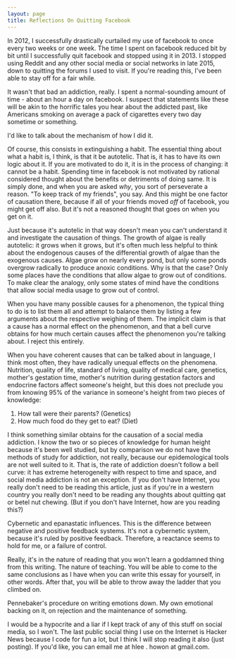 ```yaml
---
layout: page
title: Reflections On Quitting Facebook
---
```


In 2012, I successfully drastically curtailed my use of facebook to once every two weeks or one week. The time I spent on facebook reduced bit by bit until I successfully quit facebook and stopped using it in 2013. I stopped using Reddit and any other social media or social networks in late 2015, down to quitting the forums I used to visit. If you're reading this, I've been able to stay off for a fair while.

It wasn't that bad an addiction, really. I spent a normal-sounding amount of time - about an hour a day on facebook. I suspect that statements like these will be akin to the horrific tales you hear about the addicted past, like Americans smoking on average a pack of cigarettes every two day sometime or something.

I'd like to talk about the mechanism of how I did it.

Of course, this consists in extinguishing a habit. The essential thing about what a habit is, I think, is that it be autotelic. That is, it has to have its own logic about it. If you are motivated to do it, it is in the process of changing: it cannot be a habit. Spending time in facebook is not motivated by rational considered thought about the benefits or detriments of doing same. It is simply done, and when you are asked _why_, you sort of perseverate a reason. "To keep track of my friends", you say. And this might be one factor of causation there, because if all of your friends moved _off_ of facebook, you might get off also. But it's not a reasoned thought that goes on when you get on it.

Just because it's autotelic in that way doesn't mean you can't understand it and investigate the causation of things. The growth of algae is really autotelic: it grows when it grows, but it's often much less helpful to think about the endogenous causes of the differential growth of algae than the exogenous causes. Algae grow on nearly every pond, but only some ponds overgrow radically to produce anoxic conditions. Why is that the case? Only some places have the conditions that allow algae to grow out of conditions. To make clear the analogy, only some states of mind have the conditions that allow social media usage to grow out of control.

When you have many possible causes for a phenomenon, the typical thing to do is to list them all and attempt to balance them by listing a few arguments about the respective weighing of them. The implicit claim is that a cause has a normal effect on the phenomenon, and that a bell curve obtains for how much certain causes affect the phenomenon you're talking about. I reject this entirely.

When you have coherent causes that can be talked about in language, I think most often, they have radically unequal effects on the phenomena. Nutrition, quality of life, standard of living, quality of medical care, genetics, mother's gestation time, mother's nutrition during gestation factors and endocrine factors affect someone's height, but this does not preclude you from knowing 95% of the variance in someone's height from two pieces of knowledge:

1. How tall were their parents? (Genetics)
2. How much food do they get to eat? (Diet)

I think something similar obtains for the causation of a social media addiction. I know the two or so pieces of knowledge for human height because it's been well studied, but by comparison we do not have the methods of study for addiction, not really, because our epidemological tools are not well suited to it. That is, the rate of addiction doesn't follow a bell curve: it has extreme heterogeneity with respect to time and space, and social media addiction is not an exception. If you don't have Internet, you really don't need to be reading this article, just as if you're in a western country you really don't need to be reading any thoughts about quitting qat or betel nut chewing. (But if you don't have Internet, how are you reading this?)

Cybernetic and epanastatic influences. This is the difference between negative and positive feedback systems. It's not a cybernetic system, because it's ruled by positive feedback. Therefore, a reactance seems to hold for me, or a failure of control.

Really, it's in the nature of reading that you won't learn a goddamned thing from this writing.
The nature of teaching. You will be able to come to the same conclusions as I have when you can write this essay for yourself, in other words. After that, you will be able to throw away the ladder that you climbed on.

Pennebaker's procedure on writing emotions down.
My own emotional backing on it, on rejection and the maintenance of something.

I would be a hypocrite and a liar if I kept track of any of this stuff on social media, so I won't. The last public social thing I use on the Internet is Hacker News because I code for fun a lot, but I think I will stop reading it also (just posting). If you'd like, you can email me at hlee . howon at gmail.com.

